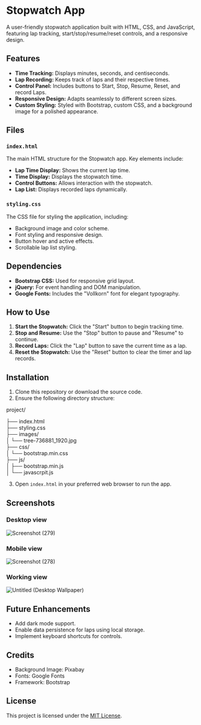 
# Stopwatch App

A user-friendly stopwatch application built with HTML, CSS, and JavaScript, featuring lap tracking, start/stop/resume/reset controls, and a responsive design.

## Features

- **Time Tracking:** Displays minutes, seconds, and centiseconds.
- **Lap Recording:** Keeps track of laps and their respective times.
- **Control Panel:** Includes buttons to Start, Stop, Resume, Reset, and record Laps.
- **Responsive Design:** Adapts seamlessly to different screen sizes.
- **Custom Styling:** Styled with Bootstrap, custom CSS, and a background image for a polished appearance.

## Files

### `index.html`
The main HTML structure for the Stopwatch app. Key elements include:
- **Lap Time Display:** Shows the current lap time.
- **Time Display:** Displays the stopwatch time.
- **Control Buttons:** Allows interaction with the stopwatch.
- **Lap List:** Displays recorded laps dynamically.

### `styling.css`
The CSS file for styling the application, including:
- Background image and color scheme.
- Font styling and responsive design.
- Button hover and active effects.
- Scrollable lap list styling.

## Dependencies

- **Bootstrap CSS:** Used for responsive grid layout.
- **jQuery:** For event handling and DOM manipulation.
- **Google Fonts:** Includes the "Vollkorn" font for elegant typography.

## How to Use

1. **Start the Stopwatch:** Click the "Start" button to begin tracking time.
2. **Stop and Resume:** Use the "Stop" button to pause and "Resume" to continue.
3. **Record Laps:** Click the "Lap" button to save the current time as a lap.
4. **Reset the Stopwatch:** Use the "Reset" button to clear the timer and lap records.

## Installation

1. Clone this repository or download the source code.
2. Ensure the following directory structure:

project/

├── index.html            
├── styling.css           
├── images/               
│   └── tree-736881_1920.jpg   
├── css/  
│   └── bootstrap.min.css   
├── js/  
│   ├── bootstrap.min.js  
│   └── javascrpit.js     

3. Open `index.html` in your preferred web browser to run the app.

## Screenshots

### Desktop view
![Screenshot (279)](https://github.com/user-attachments/assets/7a0457d0-9bef-42cb-8045-a7c53f526344)


### Mobile view

![Screenshot (278)](https://github.com/user-attachments/assets/618adbcd-28a2-4caa-9347-dbe91cf1df40)
### Working view

![Untitled (Desktop Wallpaper)](https://github.com/user-attachments/assets/ba7c9d10-3de0-408d-bdff-6d6d18c53f5b)



## Future Enhancements

- Add dark mode support.
- Enable data persistence for laps using local storage.
- Implement keyboard shortcuts for controls.

## Credits

- Background Image: Pixabay
- Fonts: Google Fonts
- Framework: Bootstrap

## License

This project is licensed under the [MIT License](LICENSE).
